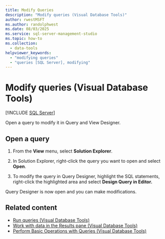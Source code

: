 ```yaml
---
title: Modify Queries
description: "Modify queries (Visual Database Tools)"
author: rwestMSFT
ms.author: randolphwest
ms.date: 08/03/2025
ms.service: sql-server-management-studio
ms.topic: how-to
ms.collection:
  - data-tools
helpviewer_keywords:
  - "modifying queries"
  - "queries [SQL Server], modifying"
---
```

# Modify queries (Visual Database Tools)

[!INCLUDE [SQL Server](../includes/applies-to-version/sqlserver.md)]

Open a query to modify it in Query and View Designer.

## Open a query

1. From the **View** menu, select **Solution Explorer**.

1. In Solution Explorer, right-click the query you want to open and select **Open**.

1. To modify the query in Query Designer, highlight the SQL statements, right-click the highlighted area and select **Design Query in Editor.**

Query Designer is now open and you can make modifications.

## Related content

- [Run queries (Visual Database Tools)](run-queries-visual-database-tools.md)
- [Work with data in the Results pane (Visual Database Tools)](work-with-data-in-the-results-pane-visual-database-tools.md)
- [Perform Basic Operations with Queries (Visual Database Tools)](perform-basic-operations-with-queries-visual-database-tools.md)
